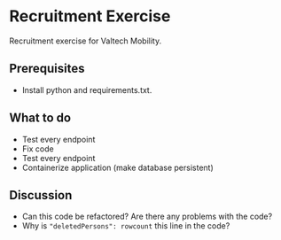 # Recruitment Exercise

Recruitment exercise for Valtech Mobility.

## Prerequisites

* Install python and requirements.txt.

## What to do

* Test every endpoint
* Fix code
* Test every endpoint
* Containerize application (make database persistent)


## Discussion

* Can this code be refactored? Are there any problems with the code?
* Why is `"deletedPersons": rowcount` this line in the code?
